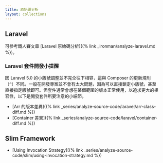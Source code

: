 ```yaml
---
title: 原始碼分析
layout: collections
---
```


## Laravel

可參考鐵人賽文章 [Laravel 原始碼分析]({% link _ironman/analyze-laravel.md %})。

### Laravel 套件開發小提醒
    
因 Laravel 5.0 的小版號調整並不完全往下相容，這與 Composer 的更新規則（`^`）不同。一般在開發專案並不會有太大問題，因為可以直接鎖定小版號，甚至直接指定版號即可。但套件通常會想在某個範圍的版本正常使用，以追求更大的相容性，以下是開發套件所要注意的小細節。

* [Arr 的版本差異]({% link _series/analyze-source-code/laravel/arr-class-diff.md %})
* [Container 差異]({% link _series/analyze-source-code/laravel/container-diff.md %})

## Slim Framework

* [Using Invocation Strategy]({% link _series/analyze-source-code/slim/using-invocation-strategy.md %})
